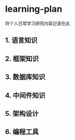 # learning-plan
将个人日常学习研究内容记录在此

## 1. 语言知识

## 2. 框架知识

## 3. 数据库知识

## 4. 中间件知识

## 5. 架构设计

## 6. 编程工具
